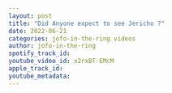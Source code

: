 ```yaml
---
layout: post
title: "Did Anyone expect to see Jericho ?"
date: 2022-06-21
categories: jofo-in-the-ring videos
author: jofo-in-the-ring
spotify_track_id: 
youtube_video_id: x2rxBT-EMcM
apple_track_id: 
youtube_metadata: 
---
```

